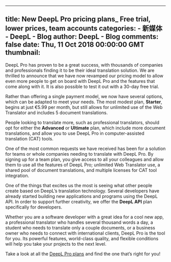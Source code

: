 
---
title: New DeepL Pro pricing plans_ Free trial, lower prices, team accounts
categories: 
    - 新媒体
    - DeepL - Blog
author: DeepL - Blog
comments: false
date: Thu, 11 Oct 2018 00:00:00 GMT
thumbnail: 
---

<div>   
<p>     DeepL Pro has proven to be a great success, with thousands of companies and professionals finding it to be their ideal translation solution.     We are thrilled to announce that we have now revamped our pricing model to allow even more people to get on board with DeepL Pro and the features that come along with it.     It is also possible to test it out with a 30-day free trial. </p> <p>     Rather than offering a single payment model, we now have several options, which can be adapted to meet your needs.     The most modest plan, <b>Starter</b>, begins at just €5.99 per month, but still allows for unlimited use of the Web Translator and includes 5 document translations. </p> <p>     People looking to translate more, such as professional translators, should opt for either the <b>Advanced</b> or <b>Ultimate</b> plan, which include more document translations, and allow you to use DeepL Pro in computer-assisted translation (CAT) tools. </p> <p>     One of the most common requests we have received has been for a solution for teams or whole companies needing to translate with DeepL Pro.     By signing up for a team plan, you give access to all your colleagues and allow them to use all the features of DeepL Pro; unlimited Web Translator use, a shared pool of document translations, and multiple licenses for CAT tool integration. </p> <p>     One of the things that excites us the most is seeing what other people create based on DeepL’s translation technology.     Several developers have already started building new applications and programs using the DeepL API.     In order to support further creativity, we offer the <b>DeepL API</b> plan specifically for developers. </p> <p>     Whether you are a software developer with a great idea for a cool new app, a professional translator who handles several thousand words a day, a student who needs to translate only a couple documents, or a business owner who needs to connect with international clients, DeepL Pro is the tool for you.     Its powerful features, world-class quality, and flexible conditions will help you take your projects to the next level. </p> <p>     Take a look at all the <a href="https://www.deepl.com/pro.html#pricing">DeepL Pro plans</a> and find the one that’s right for you! </p>  
</div>
            